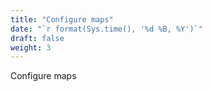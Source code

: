 ```yaml
---
title: "Configure maps"
date: "`r format(Sys.time(), '%d %B, %Y')`"
draft: false
weight: 3
---
```

Configure maps
